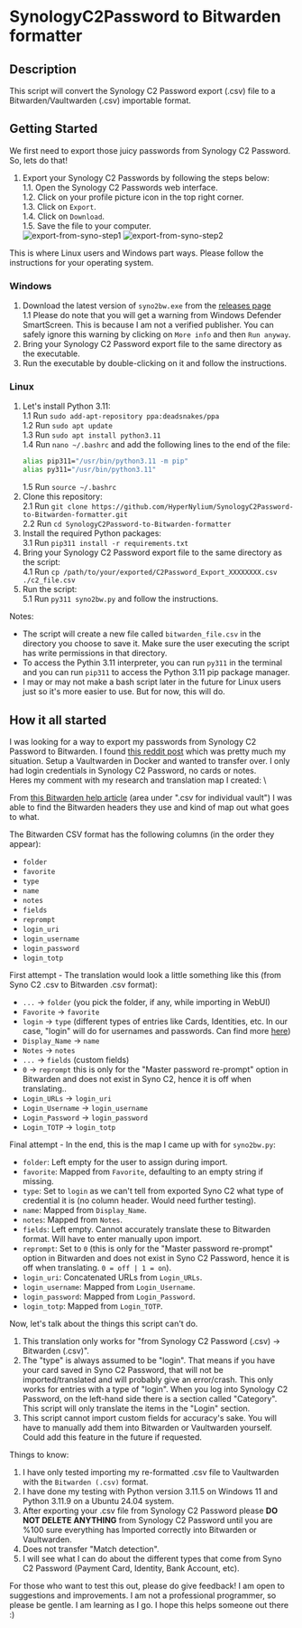 # SynologyC2Password to Bitwarden formatter

## Description
This script will convert the Synology C2 Password export (.csv) file to a Bitwarden/Vaultwarden (.csv) importable format.

## Getting Started
We first need to export those juicy passwords from Synology C2 Password. So, lets do that!
1. Export your Synology C2 Passwords by following the steps below: \
    1.1. Open the Synology C2 Passwords web interface. \
    1.2. Click on your profile picture icon in the top right corner. \
    1.3. Click on `Export`. \
    1.4. Click on `Download`. \
    1.5. Save the file to your computer. \
![export-from-syno-step1](https://raw.githubusercontent.com/HyperNylium/SynologyC2Password-to-Bitwarden-formatter/main/imgs/export-from-syno-step1.png)
![export-from-syno-step2](https://raw.githubusercontent.com/HyperNylium/SynologyC2Password-to-Bitwarden-formatter/main/imgs/export-from-syno-step2.png)

This is where Linux users and Windows part ways. Please follow the instructions for your operating system.

### Windows
1. Download the latest version of `syno2bw.exe` from the [releases page](https://github.com/HyperNylium/SynologyC2Password-to-Bitwarden-formatter/releases) \
    1.1 Please do note that you will get a warning from Windows Defender SmartScreen. This is because I am not a verified publisher. You can safely ignore this warning by clicking on `More info` and then `Run anyway`.
2. Bring your Synology C2 Password export file to the same directory as the executable.
3. Run the executable by double-clicking on it and follow the instructions.

### Linux
1. Let's install Python 3.11: \
    1.1 Run `sudo add-apt-repository ppa:deadsnakes/ppa` \
    1.2 Run `sudo apt update` \
    1.3 Run `sudo apt install python3.11` \
    1.4 Run `nano ~/.bashrc` and add the following lines to the end of the file:
    ```bash
    alias pip311="/usr/bin/python3.11 -m pip"
    alias py311="/usr/bin/python3.11"
    ```
    1.5 Run `source ~/.bashrc`
2. Clone this repository: \
    2.1 Run `git clone https://github.com/HyperNylium/SynologyC2Password-to-Bitwarden-formatter.git` \
    2.2 Run `cd SynologyC2Password-to-Bitwarden-formatter`
3. Install the required Python packages: \
    3.1 Run `pip311 install -r requirements.txt`
4. Bring your Synology C2 Password export file to the same directory as the script: \
    4.1 Run `cp /path/to/your/exported/C2Password_Export_XXXXXXXX.csv ./c2_file.csv`
5. Run the script: \
    5.1 Run `py311 syno2bw.py` and follow the instructions.

Notes:
- The script will create a new file called `bitwarden_file.csv` in the directory you choose to save it. Make sure the user executing the script has write permissions in that directory.
- To access the Pythin 3.11 interpreter, you can run `py311` in the terminal and you can run `pip311` to access the Python 3.11 pip package manager.
- I may or may not make a bash script later in the future for Linux users just so it's more easier to use. But for now, this will do.


## How it all started

I was looking for a way to export my passwords from Synology C2 Password to Bitwarden. I found [this reddit post](https://www.reddit.com/r/synology/comments/1d21avn/export_c2_password_data/) which was pretty much my situation. Setup a Vaultwarden in Docker and wanted to transfer over. I only had login credentials in Synology C2 Password, no cards or notes. \
Heres my comment with my research and translation map I created: \

From [this Bitwarden help article](https://bitwarden.com/help/condition-bitwarden-import/) (area under ".csv for individual vault") I was able to find the Bitwarden headers they use and kind of map out what goes to what.

The Bitwarden CSV format has the following columns (in the order they appear):
- `folder`
- `favorite`
- `type`
- `name`
- `notes`
- `fields`
- `reprompt`
- `login_uri`
- `login_username`
- `login_password`
- `login_totp`

First attempt - The translation would look a little something like this (from Syno C2 .csv to Bitwarden .csv format): 
- `...` -> `folder` (you pick the folder, if any, while importing in WebUI)
- `Favorite` -> `favorite`
- `login` -> `type` (different types of entries like Cards, Identities, etc. In our case, "login" will do for usernames and passwords. Can find more [here](https://bitwarden.com/help/managing-items/))
- `Display_Name` -> `name`
- `Notes` -> `notes`
- `...` -> `fields` (custom fields)
- `0` -> `reprompt` this is only for the "Master password re-prompt" option in Bitwarden and does not exist in Syno C2, hence it is off when translating..
- `Login_URLs` -> `login_uri`
- `Login_Username` -> `login_username`
- `Login_Password` -> `login_password`
- `Login_TOTP` -> `login_totp`

Final attempt - In the end, this is the map I came up with for `syno2bw.py`:
- `folder`: Left empty for the user to assign during import.
- `favorite`: Mapped from `Favorite`, defaulting to an empty string if missing.
- `type`: Set to `login` as we can't tell from exported Syno C2 what type of credential it is (no column header. Would need further testing).
- `name`: Mapped from `Display_Name`.
- `notes`: Mapped from `Notes`.
- `fields`: Left empty. Cannot accurately translate these to Bitwarden format. Will have to enter manually upon import.
- `reprompt`: Set to `0` (this is only for the "Master password re-prompt" option in Bitwarden and does not exist in Syno C2 Password, hence it is off when translating. `0 = off | 1 = on`).
- `login_uri`: Concatenated URLs from `Login_URLs`.
- `login_username`: Mapped from `Login_Username`.
- `login_password`: Mapped from `Login_Password`.
- `login_totp`: Mapped from `Login_TOTP`.

Now, let's talk about the things this script can't do. 
1. This translation only works for "from Synology C2 Password (.csv) -> Bitwarden (.csv)". 
2. The "type" is always assumed to be "login". That means if you have your card saved in Syno C2 Password, that will not be imported/translated and will probably give an error/crash. This only works for entries with a type of "login". When you log into Synology C2 Password, on the left-hand side there is a section called "Category". This script will only translate the items in the "Login" section. 
3. This script cannot import custom fields for accuracy's sake. You will have to manually add them into Bitwarden or Vaultwarden yourself. Could add this feature in the future if requested.

Things to know:
1. I have only tested importing my re-formatted .csv file to Vaultwarden with the `Bitwarden (.csv)` format.
2. I have done my testing with Python version 3.11.5 on Windows 11 and Python 3.11.9 on a Ubuntu 24.04 system.
3. After exporting your .csv file from Synology C2 Password please **DO NOT DELETE ANYTHING** from Synology C2 Password until you are %100 sure everything has Imported correctly into Bitwarden or Vaultwarden.
4. Does not transfer "Match detection".
5. I will see what I can do about the different types that come from Syno C2 Password (Payment Card, Identity, Bank Account, etc).


For those who want to test this out, please do give feedback! I am open to suggestions and improvements. I am not a professional programmer, so please be gentle. I am learning as I go. I hope this helps someone out there :)